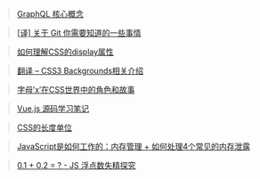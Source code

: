 > [GraphQL 核心概念](https://segmentfault.com/a/1190000006132986)

> [[译] 关于 Git 你需要知道的一些事情](https://blog.coding.net/blog/about-git)

> [如何理解CSS的display属性](https://www.w3cplus.com/css/how-well-do-you-know-display.html)

> [翻译 – CSS3 Backgrounds相关介绍](https://www.zhangxinxu.com/wordpress/2011/05/%E7%BF%BB%E8%AF%91-css3-backgrounds%E7%9B%B8%E5%85%B3%E4%BB%8B%E7%BB%8D/)

> [字母’x’在CSS世界中的角色和故事](https://www.zhangxinxu.com/wordpress/2015/06/about-letter-x-of-css/)

> [Vue.js 源码学习笔记](https://jiongks.name/blog/vue-code-review/)

> [CSS的长度单位](https://www.w3cplus.com/css/the-lengths-of-css.html)

> [JavaScript是如何工作的：内存管理 + 如何处理4个常见的内存泄露](http://www.open-open.com/lib/view/open1506733664013.html#)

> [0.1 + 0.2 = ? - JS 浮点数失精探究](https://juejin.im/entry/590fe0102f301e0057dbf5b7)
